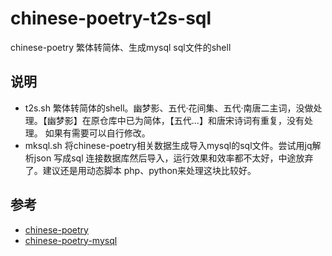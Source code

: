 # chinese-poetry-t2s-sql
chinese-poetry 繁体转简体、生成mysql sql文件的shell


## 说明
- t2s.sh 繁体转简体的shell。幽梦影、五代·花间集、五代·南唐二主词，没做处理。【幽梦影】在原仓库中已为简体，【五代...】和唐宋诗词有重复，没有处理。
如果有需要可以自行修改。
-  mksql.sh 将chinese-poetry相关数据生成导入mysql的sql文件。尝试用jq解析json 写成sql 连接数据库然后导入，运行效果和效率都不太好，中途放弃了。建议还是用动态脚本 php、python来处理这块比较好。


## 参考
- [chinese-poetry](https://github.com/chinese-poetry/chinese-poetry)
- [chinese-poetry-mysql](https://github.com/KomaBeyond/chinese-poetry-mysql)